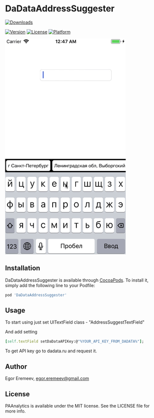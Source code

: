 # DaDataAddressSuggester

[![Downloads](https://img.shields.io/cocoapods/dt/DaDataAddressSuggester.svg?label=Total%20Downloads&colorB=28B9FE)](http://cocoapods.org/pods/DaDataAddressSuggester)

[![Version](https://img.shields.io/cocoapods/v/DaDataAddressSuggester.svg?style=flat)](http://cocoapods.org/pods/DaDataAddressSuggester)
[![License](https://img.shields.io/cocoapods/l/DaDataAddressSuggester.svg?style=flat)](http://cocoapods.org/pods/DaDataAddressSuggester)
[![Platform](https://img.shields.io/cocoapods/p/DaDataAddressSuggester.svg?style=flat)](http://cocoapods.org/pods/DaDataAddressSuggester)


![image](https://github.com/iNorD/DaDataAddressSuggester/raw/master/screenshots/suggester.gif)


## Installation

DaDataAddressSuggester is available through [CocoaPods](http://cocoapods.org). To install
it, simply add the following line to your Podfile:

```ruby
pod 'DaDataAddressSuggester'
```

## Usage

To start using just set UITextField class - "AddressSuggestTextField"

And add setting

```ruby
[self.textField setDaDataAPIKey:@"%YOUR_API_KEY_FROM_DADATA%"];
```

To get API key go to dadata.ru and request it.

## Author

Egor Eremeev, egor.eremeev@gmail.com

## License

PAAnalytics is available under the MIT license. See the LICENSE file for more info.

